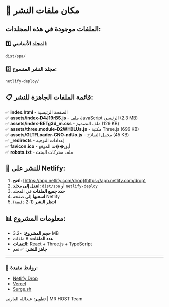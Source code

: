 # 📁 مكان ملفات النشر

## الملفات موجودة في هذه المجلدات:

### 1️⃣ المجلد الأساسي:
```
dist/spa/
```

### 2️⃣ مجلد النشر المنسوخ:
```
netlify-deploy/
```

## 📋 قائمة الملفات الجاهزة للنشر:

✅ **index.html** - الصفحة الرئيسية  
✅ **assets/index-D4J19rBS.js** - ملف JavaScript الرئيسي (2.3 MB)  
✅ **assets/index-BETg3d_m.css** - ملف التصميم (129 KB)  
✅ **assets/three.module-D2WH9LUs.js** - مكتبة Three.js (696 KB)  
✅ **assets/GLTFLoader-CNO-ndUo.js** - محمل النماذج (45 KB)  
✅ **_redirects** - إعدادات التوجيه  
✅ **favicon.ico** - أيق��نة الموقع  
✅ **robots.txt** - ملف محركات البحث  

## 🚀 للنشر على Netlify:

1. **افتح:** [https://app.netlify.com/drop](https://app.netlify.com/drop)
2. **انتقل إلى مجلد:** `dist/spa` أو `netlify-deploy`
3. **حدد جميع الملفات** في المجلد
4. **اسحبها** إلى صفحة Netlify
5. **انتظر النشر** (1-2 دقيقة)

## 📊 معلومات المشروع:

- **حجم المشروع:** ~3.2 MB
- **عدد الملفات:** 8 ملفات
- **التقنيات:** React + Three.js + TypeScript
- **جاهز للنشر:** ✅ نعم

---

### 🔗 روابط مفيدة:
- [Netlify Drop](https://app.netlify.com/drop)
- [Vercel](https://vercel.com)
- [Surge.sh](https://surge.sh)

**تطوير:** عبدالله الغارني | MR HOST Team
